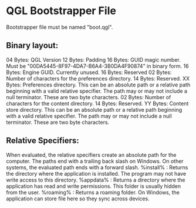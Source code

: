 QGL Bootstrapper File
=====================
Bootstrapper file must be named "boot.qgl".

## Binary layout:
04 Bytes: QGL Version
12 Bytes: Padding
16 Bytes: GUID magic number. Must be "00DA5445-8F97-4DA7-B6A4-3B0DA4F90874"
    in binary form.
16 Bytes: Engine GUID. Currently unused.
16 Bytes: Reserved
02 Bytes: Number of characters for the preferences directory.
14 Bytes: Reserved.
XX Bytes: Preferences directory. This can be an absolute path or a relative 
    path beginning with a valid relative specifier. The path may or may not 
    include a null terminator. These are two byte characters.
02 Bytes: Number of characters for the content directory.
14 Bytes: Reserved.
YY Bytes: Content store directory. This can be an absolute path or a relative 
    path beginning with a valid relative specifier. The path may or may not 
    include a null terminator. These are two byte characters.


## Relative Specifiers:
When evaluated, the relative specifiers create an absolute path for the 
computer. The paths end with a trailing back slash on Windows. On other 
systems, the evaluated path ends with a forward slash.
%install%   : Returns the directory where the application is installed.
              The program may not have write access to this directory.
%appdata%   : Returns a directory where the application has read and write
              permissions. This folder is usually hidden from the user.
%roaming%   : Returns a roaming folder. On Windows, the application can store
              file here so they sync across devices.